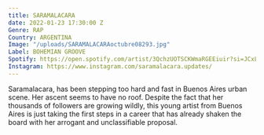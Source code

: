 ```yaml
---
title: SARAMALACARA
date: 2022-01-23 17:30:00 Z
Genre: RAP
Country: ARGENTINA
Image: "/uploads/SARAMALACARAoctubre08293.jpg"
Label: BOHEMIAN GROOVE
Spotify: https://open.spotify.com/artist/3QchzUOTSCKWmaRGEEiuir?si=JCxL_2foRUSHOX13l5oGIg
Instagram: https://www.instagram.com/saramalacara.updates/
---
```


Saramalacara, has been stepping too hard and fast in Buenos Aires urban scene. Her ascent seems to have no roof. Despite the fact that her thousands of followers are growing wildly, this young artist from Buenos Aires is just taking the first steps in a career that has already shaken the board with her arrogant and unclassifiable proposal.